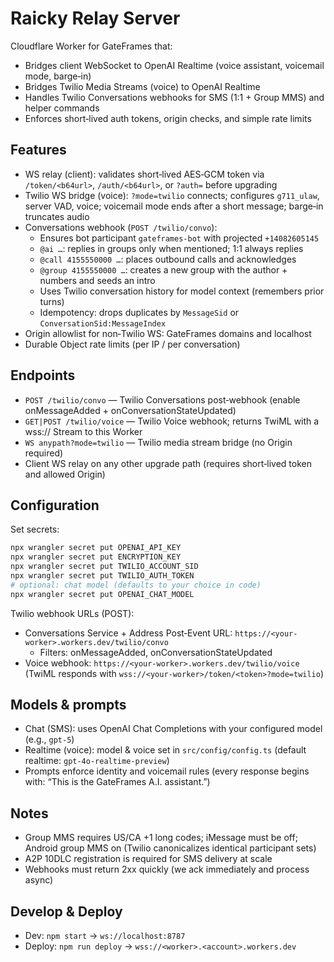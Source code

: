 # Raicky Relay Server

Cloudflare Worker for GateFrames that:
- Bridges client WebSocket to OpenAI Realtime (voice assistant, voicemail mode, barge‑in)
- Bridges Twilio Media Streams (voice) to OpenAI Realtime
- Handles Twilio Conversations webhooks for SMS (1:1 + Group MMS) and helper commands
- Enforces short‑lived auth tokens, origin checks, and simple rate limits

## Features
- WS relay (client): validates short‑lived AES‑GCM token via `/token/<b64url>`, `/auth/<b64url>`, or `?auth=` before upgrading
- Twilio WS bridge (voice): `?mode=twilio` connects; configures `g711_ulaw`, server VAD, voice; voicemail mode ends after a short message; barge‑in truncates audio
- Conversations webhook (`POST /twilio/convo`):
  - Ensures bot participant `gateframes-bot` with projected `+14082605145`
  - `@ai …`: replies in groups only when mentioned; 1:1 always replies
  - `@call 4155550000 …`: places outbound calls and acknowledges
  - `@group 4155550000 …`: creates a new group with the author + numbers and seeds an intro
  - Uses Twilio conversation history for model context (remembers prior turns)
  - Idempotency: drops duplicates by `MessageSid` or `ConversationSid:MessageIndex`
- Origin allowlist for non‑Twilio WS: GateFrames domains and localhost
- Durable Object rate limits (per IP / per conversation)

## Endpoints
- `POST /twilio/convo` — Twilio Conversations post‑webhook (enable onMessageAdded + onConversationStateUpdated)
- `GET|POST /twilio/voice` — Twilio Voice webhook; returns TwiML with a wss:// Stream to this Worker
- `WS anypath?mode=twilio` — Twilio media stream bridge (no Origin required)
- Client WS relay on any other upgrade path (requires short‑lived token and allowed Origin)

## Configuration
Set secrets:
```sh
npx wrangler secret put OPENAI_API_KEY
npx wrangler secret put ENCRYPTION_KEY
npx wrangler secret put TWILIO_ACCOUNT_SID
npx wrangler secret put TWILIO_AUTH_TOKEN
# optional: chat model (defaults to your choice in code)
npx wrangler secret put OPENAI_CHAT_MODEL
```
Twilio webhook URLs (POST):
- Conversations Service + Address Post‑Event URL: `https://<your-worker>.workers.dev/twilio/convo`
  - Filters: onMessageAdded, onConversationStateUpdated
- Voice webhook: `https://<your-worker>.workers.dev/twilio/voice` (TwiML responds with `wss://<your-worker>/token/<token>?mode=twilio`)

## Models & prompts
- Chat (SMS): uses OpenAI Chat Completions with your configured model (e.g., `gpt-5`)
- Realtime (voice): model & voice set in `src/config/config.ts` (default realtime: `gpt-4o-realtime-preview`)
- Prompts enforce identity and voicemail rules (every response begins with: “This is the GateFrames A.I. assistant.”)

## Notes
- Group MMS requires US/CA +1 long codes; iMessage must be off; Android group MMS on (Twilio canonicalizes identical participant sets)
- A2P 10DLC registration is required for SMS delivery at scale
- Webhooks must return 2xx quickly (we ack immediately and process async)

## Develop & Deploy
- Dev: `npm start` → `ws://localhost:8787`
- Deploy: `npm run deploy` → `wss://<worker>.<account>.workers.dev`
